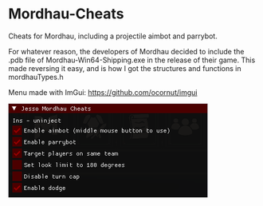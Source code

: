 # Mordhau-Cheats

Cheats for Mordhau, including a projectile aimbot and parrybot.

For whatever reason, the developers of Mordhau decided to include the .pdb file of Mordhau-Win64-Shipping.exe in the release of their game. This made reversing it easy, and is how I got the structures and functions in mordhauTypes.h

Menu made with ImGui: https://github.com/ocornut/imgui

![alt text](https://github.com/Jesso4906/Mordhau-Cheats/blob/main/img.PNG)

